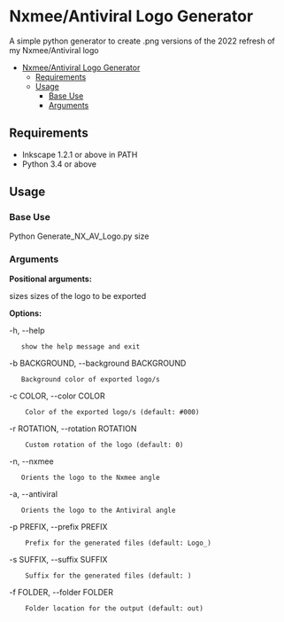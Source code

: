 # Nxmee/Antiviral Logo Generator
A simple python generator to create .png versions of the 2022 refresh of my Nxmee/Antiviral logo

- [Nxmee/Antiviral Logo Generator](#nxmeeantiviral-logo-generator)
  - [Requirements](#requirements)
  - [Usage](#usage)
    - [Base Use](#base-use)
    - [Arguments](#arguments)

## Requirements
- Inkscape 1.2.1 or above in PATH
- Python 3.4 or above


## Usage

### Base Use
Python Generate_NX_AV_Logo.py size

### Arguments

**Positional arguments:**

  sizes                 sizes of the logo to be exported


**Options:**


  -h, --help            
  
       show the help message and exit


  -b BACKGROUND, --background BACKGROUND


       Background color of exported logo/s

                        
  -c COLOR, --color COLOR


        Color of the exported logo/s (default: #000)


  -r ROTATION, --rotation ROTATION

        Custom rotation of the logo (default: 0)


  -n, --nxmee
  
       Orients the logo to the Nxmee angle


  -a, --antiviral

       Orients the logo to the Antiviral angle


  -p PREFIX, --prefix PREFIX


        Prefix for the generated files (default: Logo_)


  -s SUFFIX, --suffix SUFFIX


        Suffix for the generated files (default: )


  -f FOLDER, --folder FOLDER


        Folder location for the output (default: out)